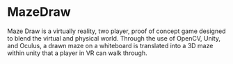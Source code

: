 # MazeDraw

Maze Draw is a virtually reality, two player, proof of concept game designed to blend the virtual and physical world. Through the use of OpenCV, Unity, and Oculus, a drawn maze on a whiteboard is translated into a 3D maze within unity that a player in VR can walk through. 

